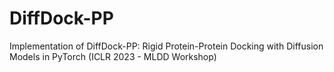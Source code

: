 # DiffDock-PP
Implementation of DiffDock-PP: Rigid Protein-Protein Docking with Diffusion Models in PyTorch (ICLR 2023 - MLDD Workshop)
